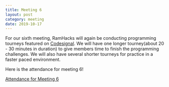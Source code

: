 ```yaml
---
title: Meeting 6
layout: post
category: meeting
date: 2019-10-17
---
```


For our sixth meeting, RamHacks will again be conducting programming tourneys featured on [Codesignal](https://codesignal.com). We will have one longer tourney(about 20 - 30 minutes in duration) to give members time to finish the programming challenges. We will also have several shorter tourneys for practice in a faster paced environment. 

Here is the attendance for meeting 6!

[Attendance for Meeting 6](https://forms.gle/mxYyvVszVPXMoPNSA)

